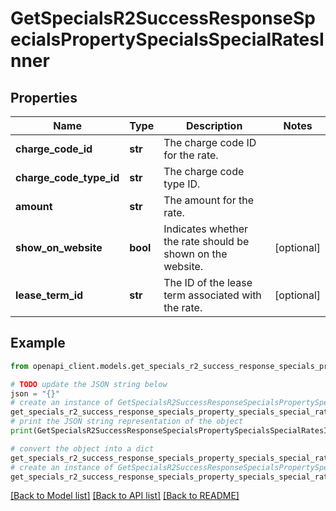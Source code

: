 # GetSpecialsR2SuccessResponseSpecialsPropertySpecialsSpecialRatesInner


## Properties

Name | Type | Description | Notes
------------ | ------------- | ------------- | -------------
**charge_code_id** | **str** | The charge code ID for the rate. | 
**charge_code_type_id** | **str** | The charge code type ID. | 
**amount** | **str** | The amount for the rate. | 
**show_on_website** | **bool** | Indicates whether the rate should be shown on the website. | [optional] 
**lease_term_id** | **str** | The ID of the lease term associated with the rate. | [optional] 

## Example

```python
from openapi_client.models.get_specials_r2_success_response_specials_property_specials_special_rates_inner import GetSpecialsR2SuccessResponseSpecialsPropertySpecialsSpecialRatesInner

# TODO update the JSON string below
json = "{}"
# create an instance of GetSpecialsR2SuccessResponseSpecialsPropertySpecialsSpecialRatesInner from a JSON string
get_specials_r2_success_response_specials_property_specials_special_rates_inner_instance = GetSpecialsR2SuccessResponseSpecialsPropertySpecialsSpecialRatesInner.from_json(json)
# print the JSON string representation of the object
print(GetSpecialsR2SuccessResponseSpecialsPropertySpecialsSpecialRatesInner.to_json())

# convert the object into a dict
get_specials_r2_success_response_specials_property_specials_special_rates_inner_dict = get_specials_r2_success_response_specials_property_specials_special_rates_inner_instance.to_dict()
# create an instance of GetSpecialsR2SuccessResponseSpecialsPropertySpecialsSpecialRatesInner from a dict
get_specials_r2_success_response_specials_property_specials_special_rates_inner_from_dict = GetSpecialsR2SuccessResponseSpecialsPropertySpecialsSpecialRatesInner.from_dict(get_specials_r2_success_response_specials_property_specials_special_rates_inner_dict)
```
[[Back to Model list]](../README.md#documentation-for-models) [[Back to API list]](../README.md#documentation-for-api-endpoints) [[Back to README]](../README.md)


